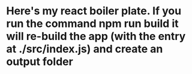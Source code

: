 # Here's my react boiler plate. If you run the command npm run build it will re-build the app (with the entry at ./src/index.js) and create an output folder

